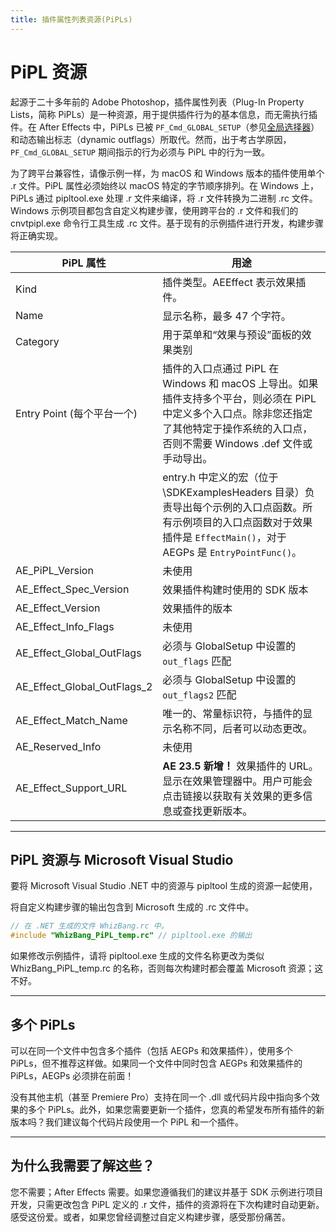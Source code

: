 ```yaml
---
title: 插件属性列表资源(PiPLs)
---
```

# PiPL 资源

起源于二十多年前的 Adobe Photoshop，插件属性列表（Plug-In Property Lists，简称 PiPLs）是一种资源，用于提供插件行为的基本信息，而无需执行插件。在 After Effects 中，PiPLs 已被 `PF_Cmd_GLOBAL_SETUP`（参见[全局选择器](../../effect-basics/command-selectors)）和动态输出标志（dynamic outflags）所取代。然而，出于考古学原因，`PF_Cmd_GLOBAL_SETUP` 期间指示的行为必须与 PiPL 中的行为一致。

为了跨平台兼容性，请像示例一样，为 macOS 和 Windows 版本的插件使用单个 .r 文件。PiPL 属性必须始终以 macOS 特定的字节顺序排列。在 Windows 上，PiPLs 通过 pipltool.exe 处理 .r 文件来编译，将 .r 文件转换为二进制 .rc 文件。Windows 示例项目都包含自定义构建步骤，使用跨平台的 .r 文件和我们的 cnvtpipl.exe 命令行工具生成 .rc 文件。基于现有的示例插件进行开发，构建步骤将正确实现。

| PiPL 属性                   | 用途                                                                                                                                                                                       |
| --------------------------- | ------------------------------------------------------------------------------------------------------------------------------------------------------------------------------------------ |
| Kind                        | 插件类型。AEEffect 表示效果插件。                                                                                                                                                          |
| Name                        | 显示名称，最多 47 个字符。                                                                                                                                                                 |
| Category                    | 用于菜单和“效果与预设”面板的效果类别                                                                                                                                                     |
| Entry Point (每个平台一个)  | 插件的入口点通过 PiPL 在 Windows 和 macOS 上导出。如果插件支持多个平台，则必须在 PiPL 中定义多个入口点。除非您还指定了其他特定于操作系统的入口点，否则不需要 Windows .def 文件或手动导出。 |
|                             | entry.h 中定义的宏（位于\\SDKExamplesHeaders 目录）负责导出每个示例的入口点函数。所有示例项目的入口点函数对于效果插件是 `EffectMain()`，对于 AEGPs 是 `EntryPointFunc()`。             |
| AE_PiPL_Version             | 未使用                                                                                                                                                                                     |
| AE_Effect_Spec_Version      | 效果插件构建时使用的 SDK 版本                                                                                                                                                              |
| AE_Effect_Version           | 效果插件的版本                                                                                                                                                                             |
| AE_Effect_Info_Flags        | 未使用                                                                                                                                                                                     |
| AE_Effect_Global_OutFlags   | 必须与 GlobalSetup 中设置的 `out_flags` 匹配                                                                                                                                             |
| AE_Effect_Global_OutFlags_2 | 必须与 GlobalSetup 中设置的 `out_flags2` 匹配                                                                                                                                            |
| AE_Effect_Match_Name        | 唯一的、常量标识符，与插件的显示名称不同，后者可以动态更改。                                                                                                                               |
| AE_Reserved_Info            | 未使用                                                                                                                                                                                     |
| AE_Effect_Support_URL       | **AE 23.5 新增！** 效果插件的 URL。显示在效果管理器中。用户可能会点击链接以获取有关效果的更多信息或查找更新版本。                                                                    |

---

## PiPL 资源与 Microsoft Visual Studio

要将 Microsoft Visual Studio .NET 中的资源与 pipltool 生成的资源一起使用，

将自定义构建步骤的输出包含到 Microsoft 生成的 .rc 文件中。

```cpp
// 在 .NET 生成的文件 WhizBang.rc 中。
#include "WhizBang_PiPL_temp.rc" // pipltool.exe 的输出
```

如果修改示例插件，请将 pipltool.exe 生成的文件名称更改为类似 WhizBang_PiPL_temp.rc 的名称，否则每次构建时都会覆盖 Microsoft 资源；这不好。

---

## 多个 PiPLs

可以在同一个文件中包含多个插件（包括 AEGPs 和效果插件），使用多个 PiPLs，但不推荐这样做。如果同一个文件中同时包含 AEGPs 和效果插件的 PiPLs，AEGPs 必须排在前面！

没有其他主机（甚至 Premiere Pro）支持在同一个 .dll 或代码片段中指向多个效果的多个 PiPLs。此外，如果您需要更新一个插件，您真的希望发布所有插件的新版本吗？我们建议每个代码片段使用一个 PiPL 和一个插件。

---

## 为什么我需要了解这些？

您不需要；After Effects 需要。如果您遵循我们的建议并基于 SDK 示例进行项目开发，只需更改包含 PiPL 定义的 .r 文件，插件的资源将在下次构建时自动更新。感受这份爱。或者，如果您曾经调整过自定义构建步骤，感受那份痛苦。
